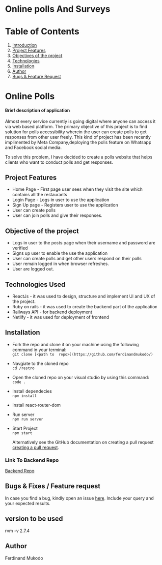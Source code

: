 # Online polls And Surveys

# Table of Contents

1. [Introduction]()
2. [Project Features](#project-features)
3. [Objectives of the project](#objectives-of-the-project)
4. [Technologies](#technologies-used)
5. [Installation](#installation)
6. [Author](#author)
7. [Bugs & Feature Request](#bugs--fixes--feature-request)


# Online Polls
#### Brief description of application
Almost every service currently is going digital where anyone can access it via web based platform. The primary objective of this project is to find solution for polls accessibility wherein the user can create polls to get responses from other user freely. This kind of project has been recently implimented by Meta Company,deploying the polls feature on Whatsapp and Facebook social media.

To solve this problem,  I have decided to create a polls website that helps clients who want to conduct polls and get responses. 
## Project Features
* Home Page - First page user sees when they visit the site which contains all the restaurants
* Login Page - Logs in user to use the application
* Sign Up page - Registers user to use the application
* User can create polls
* User can join polls and give their responses.



## Objective of the project
* Logs in user to the posts page when their username and password are verified
* Signs up user to enable the use the application
* User can create polls and get other users respond on their polls
* User remain logged in when browser refreshes. 
* User are logged out.


## Technologies Used
* ReactJs - it was used to design, structure and implement UI  and UX of the project. 
* Ruby on rails - it was used to create the backend part of the application
* Railways API - for backend deployment
* Netlify - it was used for deployment of frontend

## Installation
* Fork the repo and clone it on your machine using  the following command in your terminal:
  <br/> 
  `git clone [<path to  repo>](https://github.com/ferdinandmukodo/)`
* Navgiate to the cloned repo
  <br/>
  `cd /restro` 
*  Open the cloned repo on your visual studio by using this command:
   <br/>
  ` code . `
*  Install dependecies
   <br/>
  `npm install`
* Install react-router-dom
  <br/>
* Run server
  <br/>
  `npm run server`
* Start Project
  <br/>
  `npm start`



  Alternatively see the GitHub documentation on creating a pull request 
[creating a pull request](https://docs.github.com/en/pull-requests/collaborating-with-pull-requests/proposing-changes-to-your-work-with-pull-requests/creating-a-pull-request).


### Link To Backend Repo
[Backend Repo](https://github.com/ferdinandmukodo/pollsbackend)

## Bugs & Fixes / Feature request
In case you find a bug, kindly open an issue [here](https://github.com/ferdinandmukodo/onlinepollings/issues/new). Include your query and your expected results.

## version to be used 
rvm -v 2.7.4


## Author
Ferdinand Mukodo

